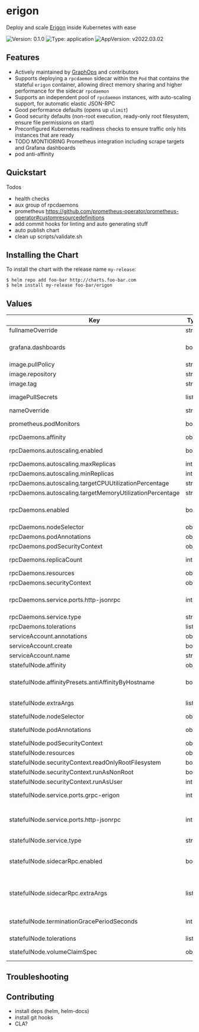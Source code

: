 # erigon

Deploy and scale [Erigon](https://github.com/ledgerwatch/erigon) inside Kubernetes with ease

![Version: 0.1.0](https://img.shields.io/badge/Version-0.1.0-informational?style=flat-square) ![Type: application](https://img.shields.io/badge/Type-application-informational?style=flat-square) ![AppVersion: v2022.03.02](https://img.shields.io/badge/AppVersion-v2022.03.02-informational?style=flat-square)

## Features

- Actively maintained by [GraphOps](https://graphops.xyz) and contributors
- Supports deploying a `rpcdaemon` sidecar within the `Pod` that contains the stateful `erigon` container, allowing direct memory sharing and higher performance for the sidecar `rpcdaemon`
- Supports an independent pool of `rpcdaemon` instances, with auto-scaling support, for automatic elastic JSON-RPC
- Good performance defaults (opens up `ulimit`)
- Good security defaults (non-root execution, ready-only root filesystem, ensure file permissions on start)
- Preconfigured Kubernetes readiness checks to ensure traffic only hits instances that are ready
- TODO MONTIORING Prometheus integration including scrape targets and Grafana dashboards
- pod anti-affinity

## Quickstart

Todos
- health checks
- aux group of rpcdaemons
- prometheus https://github.com/prometheus-operator/prometheus-operator#customresourcedefinitions
- add commit hooks for linting and auto generating stuff
- auto publish chart
- clean up scripts/validate.sh

## Installing the Chart

To install the chart with the release name `my-release`:

```console
$ helm repo add foo-bar http://charts.foo-bar.com
$ helm install my-release foo-bar/erigon
```

## Values

| Key | Type | Default | Description |
|-----|------|---------|-------------|
| fullnameOverride | string | `""` |  |
| grafana.dashboards | bool | `false` | Enable creation of Grafana dashboards by creating TODO CRD |
| image.pullPolicy | string | `"IfNotPresent"` |  |
| image.repository | string | `"thorax/erigon"` | Image for Erigon |
| image.tag | string | Chart.appVersion | Overrides the image tag |
| imagePullSecrets | list | `[]` | Pull secrets required to fetch the Image |
| nameOverride | string | `""` |  |
| prometheus.podMonitors | bool | `true` | Enable monitoring by creating PodMonitor CRDs |
| rpcDaemons.affinity | object | `{}` |  |
| rpcDaemons.autoscaling.enabled | bool | `false` | Enable auto-scaling of the rpcdaemons Deployment |
| rpcDaemons.autoscaling.maxReplicas | int | `100` |  |
| rpcDaemons.autoscaling.minReplicas | int | `1` | Minimum number of replicas |
| rpcDaemons.autoscaling.targetCPUUtilizationPercentage | string | `nil` |  |
| rpcDaemons.autoscaling.targetMemoryUtilizationPercentage | string | `nil` |  |
| rpcDaemons.enabled | bool | `false` | Enable a Deployment of rpcdaemons that can be scaled independently |
| rpcDaemons.nodeSelector | object | `{}` |  |
| rpcDaemons.podAnnotations | object | `{}` |  |
| rpcDaemons.podSecurityContext | object | `{}` |  |
| rpcDaemons.replicaCount | int | `1` | Number of rpcdaemons to run |
| rpcDaemons.resources | object | `{}` |  |
| rpcDaemons.securityContext | object | `{}` |  |
| rpcDaemons.service.ports.http-jsonrpc | int | `8545` | Service Port to expose rpcdaemons JSON-RPC interface on |
| rpcDaemons.service.type | string | `"ClusterIP"` |  |
| rpcDaemons.tolerations | list | `[]` |  |
| serviceAccount.annotations | object | `{}` |  |
| serviceAccount.create | bool | `true` |  |
| serviceAccount.name | string | `""` |  |
| statefulNode.affinity | object | `{}` |  |
| statefulNode.affinityPresets.antiAffinityByHostname | bool | `true` | Configure anti-affinity rules to prevent multiple erigon instances on the same host |
| statefulNode.extraArgs | list | `[]` | Additional CLI arguments to pass to erigon |
| statefulNode.nodeSelector | object | `{}` |  |
| statefulNode.podAnnotations | object | `{}` | Annotations to attach to the Pod |
| statefulNode.podSecurityContext | object | `{}` |  |
| statefulNode.resources | object | `{}` |  |
| statefulNode.securityContext.readOnlyRootFilesystem | bool | `true` |  |
| statefulNode.securityContext.runAsNonRoot | bool | `true` |  |
| statefulNode.securityContext.runAsUser | int | `1000` |  |
| statefulNode.service.ports.grpc-erigon | int | `9090` | Service Port to expose Erigon GRPC interface on |
| statefulNode.service.ports.http-jsonrpc | int | `8545` | Service Port to expose sidecar rpcdaemon JSON-RPC interface on (if enabled) |
| statefulNode.service.type | string | `"ClusterIP"` |  |
| statefulNode.sidecarRpc.enabled | bool | `true` | Enables a high-performance sidecar rpcdaemon container inside the erigon pod |
| statefulNode.sidecarRpc.extraArgs | list | `["--http.api=eth,debug,net,trace","--trace.maxtraces=10000","--http.vhosts=*","--http.corsdomain=*","--ws"]` | Additional CLI arguments to pass to rpcdaemon |
| statefulNode.terminationGracePeriodSeconds | int | `300` | Amount of time to wait before force-killing the erigon process |
| statefulNode.tolerations | list | `[]` |  |
| statefulNode.volumeClaimSpec | object | `{}` | PersistentVolumeClaim.spec for erigon storage |

## Troubleshooting

## Contributing

- install deps (helm, helm-docs)
- install git hooks
- CLA?